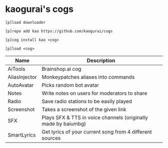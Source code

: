 # kaogurai's cogs

```
[p]load downloader

[p]repo add kao https://github.com/kaogurai/cogs

[p]cog install kao <cog>

[p]load <cog>
```

| Name     | Description                 |
|----------|-----------------------------|
| AiTools  | Brainshop.ai cog |
| AliasInjector  | Monkeypatches aliases into commands |
| AutoAvatar | Picks random bot avatar |
| Notes    | Write notes on users for moderators to share |
| Radio | Save radio stations to be easily played |
| Screenshot | Takes a screenshot of the given link |
| SFX | Plays SFX & TTS in voice channels (originally made by baiumbg) |
| SmartLyrics | Get lyrics of your current song from 4 different sources |

